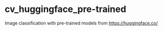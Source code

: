 # cv_huggingface_pre-trained
Image classification with pre-trained models from https://huggingface.co/
